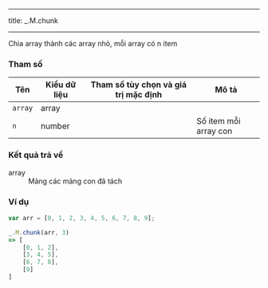 ---
title: _.M.chunk
___

Chia array thành các array nhỏ, mỗi array có n item

### Tham số
<table class="table table-striped">
    <thead>
    <tr>
        <th>Tên</th>
        <th>Kiểu dữ liệu</th>
        <th>Tham số tùy chọn và giá trị mặc định</th>
        <th>Mô tả</th>
    </tr>
    </thead>
    <tbody>
    <tr>
        <td><code>array</code></td>
        <td>array</td>
        <td></td>
        <td></td>
    </tr>
    <tr>
        <td><code>n</code></td>
        <td>number</td>
        <td></td>
        <td>Số item mỗi array con</td>
    </tr>
    </tbody>
</table>

### Kết quả trả về
<dl class="dl-horizontal">
    <dt>array</dt><dd>Mảng các mảng con đã tách</dd>
</dl>

### Ví dụ
```js
var arr = [0, 1, 2, 3, 4, 5, 6, 7, 8, 9];

_.M.chunk(arr, 3)
=> [
    [0, 1, 2],
    [3, 4, 5],
    [6, 7, 8],
    [9]
]
```
